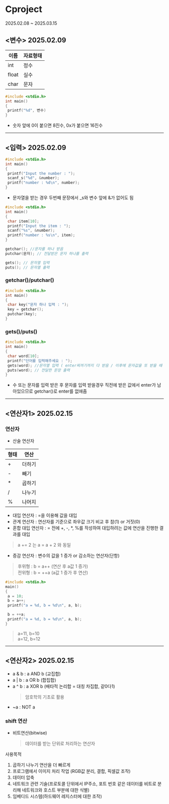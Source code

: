 # Cproject
 2025.02.08 ~ 2025.03.15

## <변수> 2025.02.09 
|이름|자료형태|
|-----|-----|
|int|정수|
|float|실수|
|char|문자|

```c
#include <stdio.h>
int main()
{
 printf("%d", 변수)
}
```

+ 숫자 앞에 0이 붙으면 8진수, 0x가 붙으면 16진수
<hr/>


## <입력> 2025.02.09
```c
#include <stdio.h>
int main()
{
 printf("Input the number : ");
 scanf_s("%d", &number);
 printf("number : %d\n", number);
}
```
+ 문자열을 받는 경우 두번째 문장에서 _s와 변수 앞에 &가 없어도 됨

```c
#include <stdio.h>
int main()
{
 char item[10];
 printf("Input the item : ");
 scanf("%s", &number);
 printf("number : %s\n", item);
}
```


```c
getchar(); //문자를 하나 받음
putchar(문자); // 전달받은 문자 하나를 출력

gets(); // 문자열 입력
puts(); // 문자열 출력
```

### getchar()/putchar()
```c
#include <stdio.h>
int main()
{
 char key("문자 하나 입력 : ");
 key = getchar();
 putchar(key);
}
```


### gets()/puts()
```c
#include <stdio.h>
int main()
{
 char word[10];
 printf("단어를 입력해주세요 : ");
 gets(word); //문자열 입력 ( enter찌꺼기까지 다 받음 / 이후에 문자값을 또 받을 때 getchar() 필요없음 )
 puts(word); // 전달한 문장 출력
}
```
+ 수 또는 문자를 입력 받은 후 문자를 입력 받을경우 직전에 받은 값에서 enter가 남아있으므로 getchar()로 enter를 없애줌
<hr/>

## <연산자1> 2025.02.15
### 연산자
+ 산술 연산자
  
|형태|연산|
|-----|-----|
|+|더하기|
|-|빼기|
|*|곱하기|
|/|나누기|
|%|나머지|



+ 대입 연산자 : =을 이용해 값을 대입
+ 관계 연산자 : 연산자를 기준으로 좌우값 크기 비교 후 참(1) or 거짓(0)
+ 혼합 대입 연산자 : = 전에 +, -, *, %를 작성하여 대입하려는 값에 연산을 진행한 결과를 대입
> a += 2 는 a = a + 2 와 동일
+ 증감 연산자 : 변수의 값을 1 증가 or 감소하는 연산자(단항)
> 후위형 : b = a++ (연산 후 a값 1 증가)<br>
> 전위형 : b = ++a (a값 1 증가 후 연산)


```c
#include <stdio.h>
main()
{
 a = 10;
 b = a++;
 printf("a = %d, b = %d\n", a, b);

 b = ++a;
 printf("a = %d, b = %d\n", a, b);
}
```
> a=11, b=10<br>
> a=12, b=12
<hr/>

## <연산자2> 2025.02.15
+ a & b : a AND b (교집합)
+ a | b : a OR b (합집합)
+ a ^ b : a XOR b (배타적 논리합 = 대칭 차집합, 같0다1)
  > 암호학의 기초로 활용
+ ~a : NOT a

### shift 연산 
+ 비트연산(bitwise)
  > 데이터를 받는 단위로 처리하는 연산자

사용목적
1. 곱하기 나누기 연산을 더 빠르게
2. 프로그램에서 이미지 처리 작업 (RGB값 분리, 결합, 픽셀값 조작)
3. 데이터 압축
4. 네트워크 관련 기술(프로토콜 단위에서 IP주소, 포트 번호 같은 데이터를 비트로 분리해 네트워크와 호스트 부분에 대한 식별)
5. 임베디드 시스템(하드웨어 레지스터에 대한 조작)

